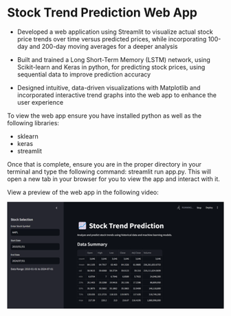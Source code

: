 # Stock Trend Prediction Web App

- Developed a web application using Streamlit to visualize actual stock price trends over time versus predicted prices, while incorporating 100-day and 200-day moving averages for a deeper analysis

- Built and trained a Long Short-Term Memory (LSTM) network, using Scikit-learn and Keras in python, for predicting stock prices, using sequential data to improve prediction accuracy

- Designed intuitive, data-driven visualizations with Matplotlib and incorporated interactive trend graphs into the web app to enhance the user experience

To view the web app ensure you have installed python as well as the following libraries:

- sklearn
- keras
- streamlit

Once that is complete, ensure you are in the proper directory in your terminal and type the following command: streamlit run app.py. This will open a new tab in your browser for you to view the app and interact with it.

View a preview of the web app in the following video:


[![Watch the video](https://raw.githubusercontent.com/Ansh-Gandhi/Stock-Trend-Prediction-Website/main/thumbnail.png)](https://www.youtube.com/watch?v=yN3aDZd_ymM)
